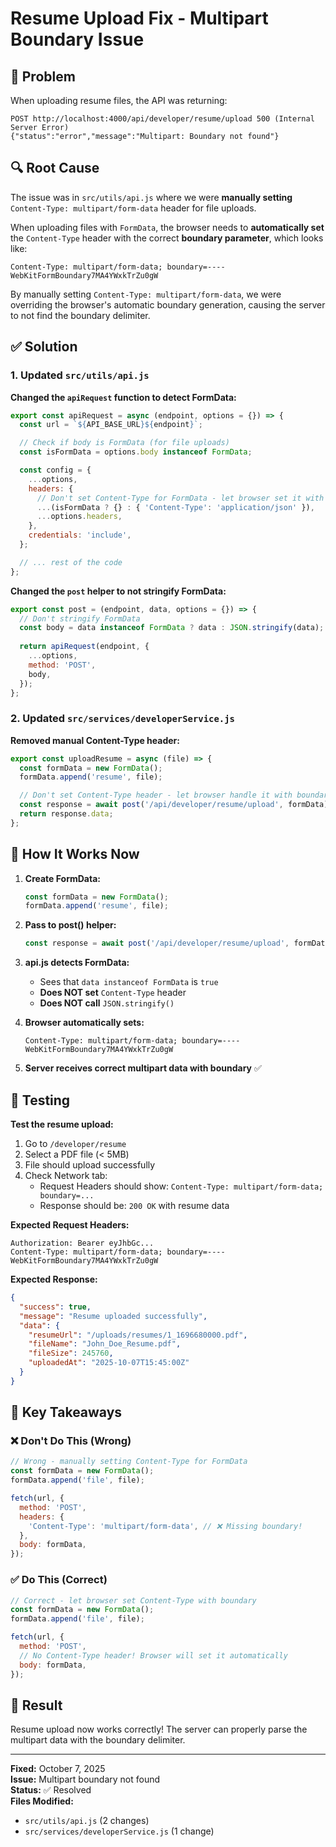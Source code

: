 # Resume Upload Fix - Multipart Boundary Issue

## 🐛 Problem
When uploading resume files, the API was returning:
```
POST http://localhost:4000/api/developer/resume/upload 500 (Internal Server Error)
{"status":"error","message":"Multipart: Boundary not found"}
```

## 🔍 Root Cause
The issue was in `src/utils/api.js` where we were **manually setting** `Content-Type: multipart/form-data` header for file uploads.

When uploading files with `FormData`, the browser needs to **automatically set** the `Content-Type` header with the correct **boundary parameter**, which looks like:
```
Content-Type: multipart/form-data; boundary=----WebKitFormBoundary7MA4YWxkTrZu0gW
```

By manually setting `Content-Type: multipart/form-data`, we were overriding the browser's automatic boundary generation, causing the server to not find the boundary delimiter.

## ✅ Solution

### 1. Updated `src/utils/api.js`

**Changed the `apiRequest` function to detect FormData:**
```javascript
export const apiRequest = async (endpoint, options = {}) => {
  const url = `${API_BASE_URL}${endpoint}`;

  // Check if body is FormData (for file uploads)
  const isFormData = options.body instanceof FormData;

  const config = {
    ...options,
    headers: {
      // Don't set Content-Type for FormData - let browser set it with boundary
      ...(isFormData ? {} : { 'Content-Type': 'application/json' }),
      ...options.headers,
    },
    credentials: 'include',
  };

  // ... rest of the code
};
```

**Changed the `post` helper to not stringify FormData:**
```javascript
export const post = (endpoint, data, options = {}) => {
  // Don't stringify FormData
  const body = data instanceof FormData ? data : JSON.stringify(data);
  
  return apiRequest(endpoint, {
    ...options,
    method: 'POST',
    body,
  });
};
```

### 2. Updated `src/services/developerService.js`

**Removed manual Content-Type header:**
```javascript
export const uploadResume = async (file) => {
  const formData = new FormData();
  formData.append('resume', file);

  // Don't set Content-Type header - let browser handle it with boundary
  const response = await post('/api/developer/resume/upload', formData);
  return response.data;
};
```

## 🎯 How It Works Now

1. **Create FormData:**
   ```javascript
   const formData = new FormData();
   formData.append('resume', file);
   ```

2. **Pass to post() helper:**
   ```javascript
   const response = await post('/api/developer/resume/upload', formData);
   ```

3. **api.js detects FormData:**
   - Sees that `data instanceof FormData` is `true`
   - **Does NOT set** `Content-Type` header
   - **Does NOT call** `JSON.stringify()`

4. **Browser automatically sets:**
   ```
   Content-Type: multipart/form-data; boundary=----WebKitFormBoundary7MA4YWxkTrZu0gW
   ```

5. **Server receives correct multipart data with boundary** ✅

## 🧪 Testing

**Test the resume upload:**
1. Go to `/developer/resume`
2. Select a PDF file (< 5MB)
3. File should upload successfully
4. Check Network tab:
   - Request Headers should show: `Content-Type: multipart/form-data; boundary=...`
   - Response should be: `200 OK` with resume data

**Expected Request Headers:**
```
Authorization: Bearer eyJhbGc...
Content-Type: multipart/form-data; boundary=----WebKitFormBoundary7MA4YWxkTrZu0gW
```

**Expected Response:**
```json
{
  "success": true,
  "message": "Resume uploaded successfully",
  "data": {
    "resumeUrl": "/uploads/resumes/1_1696680000.pdf",
    "fileName": "John_Doe_Resume.pdf",
    "fileSize": 245760,
    "uploadedAt": "2025-10-07T15:45:00Z"
  }
}
```

## 📝 Key Takeaways

### ❌ Don't Do This (Wrong)
```javascript
// Wrong - manually setting Content-Type for FormData
const formData = new FormData();
formData.append('file', file);

fetch(url, {
  method: 'POST',
  headers: {
    'Content-Type': 'multipart/form-data', // ❌ Missing boundary!
  },
  body: formData,
});
```

### ✅ Do This (Correct)
```javascript
// Correct - let browser set Content-Type with boundary
const formData = new FormData();
formData.append('file', file);

fetch(url, {
  method: 'POST',
  // No Content-Type header! Browser will set it automatically
  body: formData,
});
```

## 🎉 Result

Resume upload now works correctly! The server can properly parse the multipart data with the boundary delimiter.

---

**Fixed:** October 7, 2025  
**Issue:** Multipart boundary not found  
**Status:** ✅ Resolved  
**Files Modified:** 
- `src/utils/api.js` (2 changes)
- `src/services/developerService.js` (1 change)
